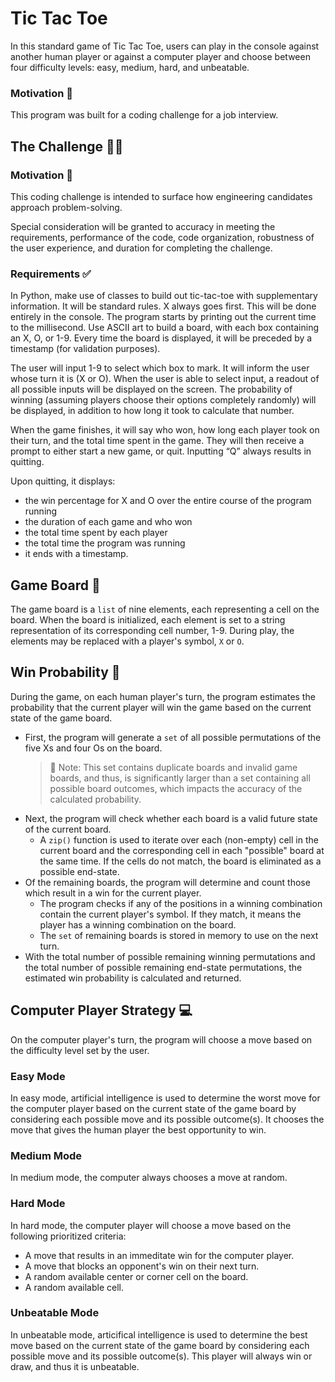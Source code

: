 # Tic Tac Toe

In this standard game of Tic Tac Toe, users can play in the console against another human player or against a computer player and choose between four difficulty levels: easy, medium, hard, and unbeatable.

### Motivation 🚸

This program was built for a coding challenge for a job interview.

## The Challenge 🧑‍💻

### Motivation 🚸

This coding challenge is intended to surface how engineering candidates approach problem-solving.

Special consideration will be granted to accuracy in meeting the requirements, performance of the code, code organization, robustness of the user experience, and duration for completing the challenge.

### Requirements ✅

In Python, make use of classes to build out tic-tac-toe with supplementary information. It will be standard rules. X always goes first. This will be done entirely in the console. The program starts by printing out the current time to the millisecond. Use ASCII art to build a board, with each box containing an X, O, or 1-9. Every time the board is displayed, it will be preceded by a timestamp (for validation purposes).

The user will input 1-9 to select which box to mark. It will inform the user whose turn it is (X or O). When the user is able to select input, a readout of all possible inputs will be displayed on the screen. The probability of winning (assuming players choose their options completely randomly) will be displayed, in addition to how long it took to calculate that number.

When the game finishes, it will say who won, how long each player took on their turn, and the total time spent in the game. They will then receive a prompt to either start a new game, or quit. Inputting “Q” always results in quitting.

Upon quitting, it displays:
  * the win percentage for X and O over the entire course of the program running
  * the duration of each game and who won
  * the total time spent by each player
  * the total time the program was running
  * it ends with a timestamp.

## Game Board 🔢

The game board is a `list` of nine elements, each representing a cell on the board. When the board is initialized, each element is set to a string representation of its corresponding cell number, 1-9. During play, the elements may be replaced with a player's symbol, `X` or `O`.

## Win Probability 🎲

During the game, on each human player's turn, the program estimates the probability that the current player will win the game based on the current state of the game board.
  * First, the program will generate a `set` of all possible permutations of the five Xs and four Os on the board.
    > 📢 Note: This set contains duplicate boards and invalid game boards, and thus, is significantly larger than a set containing all possible board outcomes, which impacts the accuracy of the calculated probability.
  * Next, the program will check whether each board is a valid future state of the current board.
    * A `zip()` function is used to iterate over each (non-empty) cell in the current board and the corresponding cell in each "possible" board at the same time. If the cells do not match, the board is eliminated as a possible end-state.
  * Of the remaining boards, the program will determine and count those which result in a win for the current player.
    * The program checks if any of the positions in a winning combination contain the current player's symbol. If they match, it means the player has a winning combination on the board.
    * The `set` of remaining boards is stored in memory to use on the next turn.
  * With the total number of possible remaining winning permutations and the total number of possible remaining end-state permutations, the estimated win probability is calculated and returned.

## Computer Player Strategy 💻

On the computer player's turn, the program will choose a move based on the difficulty level set by the user.

### Easy Mode

In easy mode, artificial intelligence is used to determine the worst move for the computer player based on the current state of the game board by considering each possible move and its possible outcome(s). It chooses the move that gives the human player the best opportunity to win.

### Medium Mode

In medium mode, the computer always chooses a move at random.

### Hard Mode

In hard mode, the computer player will choose a move based on the following prioritized criteria:
  * A move that results in an immeditate win for the computer player.
  * A move that blocks an opponent's win on their next turn.
  * A random available center or corner cell on the board.
  * A random available cell.

### Unbeatable Mode

In unbeatable mode, articifical intelligence is used to determine the best move based on the current state of the game board by considering each possible move and its possible outcome(s). This player will always win or draw, and thus it is unbeatable.
